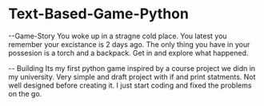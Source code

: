 # Text-Based-Game-Python

--Game-Story
You woke up in a stragne cold place. You latest you remember your excistance is 2 days ago. The only thing you have in your possesion is a torch and a backpack.
Get in and explore what happened.

-- Building
Its my first python game inspired by a course project we didn in my university. Very simple and draft project with if and print statments.
Not well designed before creating it. I just start coding and fixed the problems on the go.

